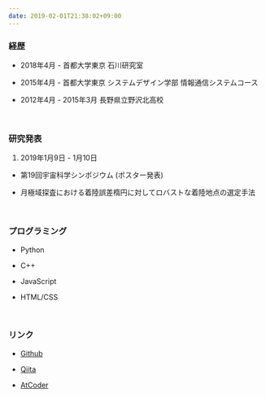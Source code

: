 ```yaml
---
date: 2019-02-01T21:38:02+09:00
---
```


### **経歴**

* 2018年4月 - 首都大学東京 石川研究室

* 2015年4月 - 首都大学東京 システムデザイン学部 情報通信システムコース

* 2012年4月 - 2015年3月 長野県立野沢北高校  

</br>

### **研究発表**  
1. 2019年1月9日 - 1月10日  
  * 第19回宇宙科学シンポジウム (ポスター発表)

  * 月極域探査における着陸誤差楕円に対してロバストな着陸地点の選定手法

</br>

### **プログラミング**

* Python  

* C++

* JavaScript

* HTML/CSS

</br>

### **リンク**  

* [Github](https://github.com/knakajima3027)

* [Qiita](https://qiita.com/knakajima3027)

* [AtCoder](https://atcoder.jp/users/kNakajima)
